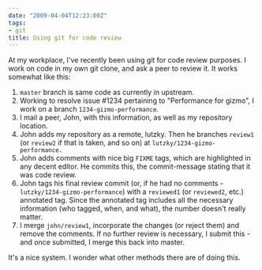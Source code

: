 ```yaml
---
date: "2009-04-04T12:23:00Z"
tags:
- git
title: Using git for code review
---
```


At my workplace, I've recently been using git for code review purposes. I work
on code in my own git clone, and ask a peer to review it. It works somewhat
like this:

1. `master` branch is same code as currently in upstream.
2. Working to resolve issue #1234 pertaining to "Performance for gizmo", I work
   on a branch `1234-gizmo-performance`.
3. I mail a peer, John, with this information, as well as my repository
   location.
4. John adds my repository as a remote, lutzky. Then he branches `review1` (or
   `review2` if that is taken, and so on) at `lutzky/1234-gizmo-performance.`
5. John adds comments with nice big `FIXME` tags, which are highlighted in
   any decent editor. He commits this, the commit-message stating that it was
   code review.
6. John tags his final review commit (or, if he had no comments -
   `lutzky/1234-gizmo-performance`) with a `reviewed1` (or `reviewed2`, etc.)
   annotated tag. Since the annotated tag includes all the necessary
   information (who tagged, when, and what), the number doesn't really matter.
7. I merge `john/review1`, incorporate the changes (or reject them) and remove
   the comments. If no further review is necessary, I submit this - and once
   submitted, I merge this back into master.

It's a nice system. I wonder what other methods there are of doing this.
